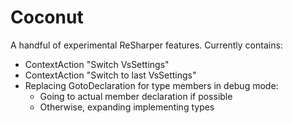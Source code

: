# Coconut

A handful of experimental ReSharper features. Currently contains:

- ContextAction "Switch VsSettings"
- ContextAction "Switch to last VsSettings"
- Replacing GotoDeclaration for type members in debug mode:
  - Going to actual member declaration if possible
  - Otherwise, expanding implementing types
